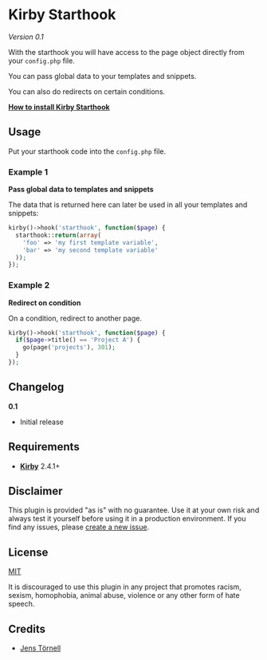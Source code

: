 # Kirby Starthook

*Version 0.1*

With the starthook you will have access to the page object directly from your `config.php` file.

You can pass global data to your templates and snippets.

You can also do redirects on certain conditions.

**[How to install Kirby Starthook](docs/install.md)**

## Usage

Put your starthook code into the `config.php` file.

### Example 1

**Pass global data to templates and snippets**

The data that is returned here can later be used in all your templates and snippets:

```php
kirby()->hook('starthook', function($page) {
  starthook::return(array(
    'foo' => 'my first template variable',
    'bar' => 'my second template variable'
  ));
});
```

### Example 2

**Redirect on condition**

On a condition, redirect to another page.

```php
kirby()->hook('starthook', function($page) {
  if($page->title() == 'Project A') {
    go(page('projects'), 301);
  }
});
```

## Changelog

**0.1**

- Initial release

## Requirements

- [**Kirby**](https://getkirby.com/) 2.4.1+

## Disclaimer

This plugin is provided "as is" with no guarantee. Use it at your own risk and always test it yourself before using it in a production environment. If you find any issues, please [create a new issue](https://github.com/jenstornell/kirby-starthook/issues/new).

## License

[MIT](https://opensource.org/licenses/MIT)

It is discouraged to use this plugin in any project that promotes racism, sexism, homophobia, animal abuse, violence or any other form of hate speech.

## Credits

- [Jens Törnell](https://github.com/jenstornell)